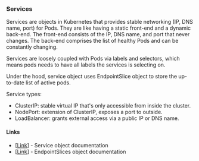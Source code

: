 ### Services

Services are objects in Kubernetes that provides stable networking 
(IP, DNS name, port) for Pods. They are like having a static front-end 
and a dynamic back-end. The front-end consists of the IP, DNS name, and 
port that never changes. The back-end comprises the list of healthy Pods 
and can be constantly changing.  

Services are loosely coupled with Pods via labels and selectors, which 
means pods needs to have all labels the services is selecting on.  

Under the hood, service object uses EndpointSlice object to store the 
up-to-date list of active pods.  

Service types:
* ClusterIP: stable virtual IP that's only accessible from inside the cluster.
* NodePort: extension of ClusterIP, exposes a port to outside.
* LoadBalancer: grants external access via a public IP or DNS name.

#### Links
- [[Link](https://kubernetes.io/docs/concepts/services-networking/service/)] - Service object documentation
- [[Link](https://kubernetes.io/docs/concepts/services-networking/endpoint-slices/)] - EndpointSlices object documentation

